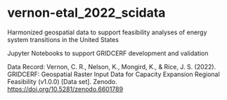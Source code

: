 # vernon-etal_2022_scidata
Harmonized geospatial data to support feasibility analyses of energy system transitions in the United States

Jupyter Notebooks to support GRIDCERF development and validation

Data Record:
Vernon, C. R., Nelson, K., Mongird, K., & Rice, J. S. (2022). GRIDCERF: Geospatial Raster Input Data for Capacity Expansion Regional Feasibility (v1.0.0) [Data set]. Zenodo. https://doi.org/10.5281/zenodo.6601789

